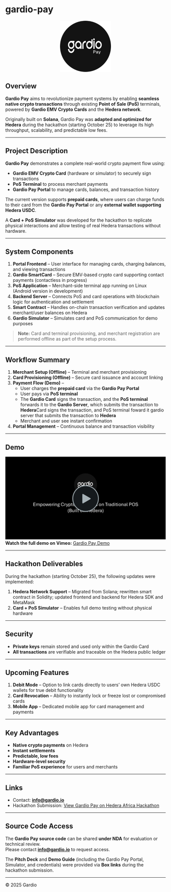 # gardio-pay

<p align="center">
  <img src="./logo.png" alt="gardio-pay" width="160" />
</p>

## Overview

**Gardio Pay** aims to revolutionize payment systems by enabling **seamless native crypto transactions** through existing **Point of Sale (PoS)** terminals, powered by **Gardio EMV Crypto Cards** and the **Hedera network**.

Originally built on **Solana**, Gardio Pay was **adapted and optimized for Hedera** during the hackathon (starting October 25) to leverage its high throughput, scalability, and predictable low fees.

---

## Project Description

**Gardio Pay** demonstrates a complete real-world crypto payment flow using:
- **Gardio EMV Crypto Card** (hardware or simulator) to securely sign transactions  
- **PoS Terminal** to process merchant payments  
- **Gardio Pay Portal** to manage cards, balances, and transaction history  

The current version supports **prepaid cards**, where users can charge funds to their card from the **Gardio Pay Portal** or any **external wallet supporting Hedera USDC**.  

A **Card + PoS Simulator** was developed for the hackathon to replicate physical interactions and allow testing of real Hedera transactions without hardware.

---

## System Components

1. **Portal Frontend** – User interface for managing cards, charging balances, and viewing transactions  
2. **Gardio SmartCard** – Secure EMV-based crypto card supporting contact payments (contactless in progress)  
3. **PoS Application** – Merchant-side terminal app running on Linux (Android version in development)  
4. **Backend Server** – Connects PoS and card operations with blockchain logic for authentication and settlement  
5. **Smart Contract** – Handles on-chain transaction verification and updates merchant/user balances on Hedera  
6. **Gardio Simulator** – Simulates card and PoS communication for demo purposes  

> **Note:** Card and terminal provisioning, and merchant registration are performed offline as part of the setup process.

---

## Workflow Summary

1. **Merchant Setup (Offline)** – Terminal and merchant provisioning  
2. **Card Provisioning (Offline)** – Secure card issuance and account linking  
3. **Payment Flow (Demo)** –  
   - User charges the **prepaid card** via the **Gardio Pay Portal**  
   - User pays via **PoS terminal**  
   - The **Gardio Card** signs the transaction, and the **PoS terminal** forwards it to the **Gardio Server**, which submits the transaction to **Hedera**Card signs the transaction, and PoS terminal foward it gardio server that submits the transaction to **Hedera**  
   - Merchant and user see instant confirmation  
4. **Portal Management** – Continuous balance and transaction visibility  
---

## Demo
[![Gardio Pay Demo](./preview.png)](https://vimeo.com/1131850690)  
**Watch the full demo on Vimeo:** [Gardio Pay Demo](https://vimeo.com/1131850690)

---

## Hackathon Deliverables

During the hackathon (starting October 25), the following updates were implemented:
1. **Hedera Network Support** – Migrated from Solana; rewritten smart contract in Solidity; updated frontend and backend for Hedera SDK and MetaMask  
2. **Card + PoS Simulator** – Enables full demo testing without physical hardware  

---

## Security

- **Private keys** remain stored and used only within the Gardio Card  
- **All transactions** are verifiable and traceable on the Hedera public ledger  

---
## Upcoming Features

1. **Debit Mode** – Option to link cards directly to users’ own Hedera USDC wallets for true debit functionality  
2. **Card Revocation** – Ability to instantly lock or freeze lost or compromised cards  
3. **Mobile App** – Dedicated mobile app for card management and payments  

---

## Key Advantages

- **Native crypto payments** on Hedera  
- **Instant settlements**  
- **Predictable, low fees**  
- **Hardware-level security**  
- **Familiar PoS experience** for users and merchants  

---

## Links

- Contact: **info@gardio.io**  
- Hackathon Submission: [View Gardio Pay on Hedera Africa Hackathon](https://dorahacks.io/buidl/35550) 
---

## Source Code Access

The **Gardio Pay source code** can be shared **under NDA** for evaluation or technical review.  
Please contact **info@gardio.io** to request access.  

The **Pitch Deck** and **Demo Guide** (including the Gardio Pay Portal, Simulator, and credentials) were provided via **Box links** during the hackathon submission.

---

© 2025 Gardio

